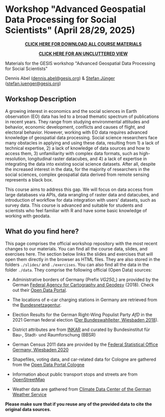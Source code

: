 # Workshop "Advanced Geospatial Data Processing for Social Scientists" (April 28/29, 2025)

<p align=center>   
<a href="https://github.com/denabel/advanced_geospatial"><b>CLICK HERE FOR DOWNLOAD ALL COURSE MATERIALS</b></a> 
</p>

<p align=center>   
<a href="https://github.com/denabel/advanced_geospatial"><b>CLICK HERE FOR AN UNCLUTTERED VIEW</b></a> 
</p>

Materials for the GESIS workshop "Advanced Geospatial Data Processing for Social Scientists" 

Dennis Abel (dennis.abel@gesis.org) & [Stefan Jünger](https://stefanjuenger.github.io) (stefan.juenger@gesis.org)

## Workshop Description
A growing interest in economics and the social sciences in Earth observation (EO) 
data has led to a broad thematic spectrum of publications in recent years. 
They range from studying environmental attitudes and behavior, 
economic development, conflicts and causes of flight, and electoral behavior. 
However, working with EO data requires advanced knowledge of geospatial data 
processing. Social science researchers face many obstacles in applying and using 
these data, resulting from 1) a lack of technical expertise, 2) a lack of knowledge 
of data sources and how to access them, 3) unfamiliarity with complex data formats, 
such as high-resolution, longitudinal raster datacubes, and 4) a lack of expertise 
in integrating the data into existing social science datasets. After all, despite 
the increased interest in the data, for the majority of researchers in the social 
sciences, complex geospatial data derived from remote sensing represents a black box.
 
This course aims to address this gap. We will focus on data access from large 
databases via APIs, data wrangling of raster data and datacubes, and introduction 
of workflow for data integration with users' datasets, such as survey data. This 
course is advanced and suitable for students and scientists who feel familiar 
with R and have some basic knowledge of working with geodata. 

## What do you find here?
This page comprises the official workshop repository with the most recent changes 
to our materials. You can find all the course data, slides, and exercises here. 
The section below links the slides and exercises that will open them directly in 
the browser as HTML files. They are also stored in the folders `./slides/` and 
`./exercises`. You can also find all the data in the folder `./data`. They 
comprise the following official (Open Data) sources:

- Administrative borders of Germany (Prefix *VG250_*) are provided by the German [Federal Agency for Cartography and Geodesy](http://www.bkg.bund.de) (2018). Check out their [Open Data Portal](https://gdz.bkg.bund.de/index.php/default/open-data.html).

- The locations of e-car charging stations in Germany are retrieved from the [Bundesnetzagentur](https://www.bundesnetzagentur.de/DE/Fachthemen/ElektrizitaetundGas/E-Mobilitaet/Ladesaeulenkarte/start.html). 

- Election Results for the German Right-Wing Populist Party *AfD* in the 2021 German federal election ([Der Bundeswahlleiter, Wiesbaden 2018](https://www.bundeswahlleiter.de/bundestagswahlen/2017/ergebnisse/weitere-ergebnisse.html)).

- District attributes are from [INKAR](https://www.inkar.de/) and curated by Bundesinstitut für Bau-, Stadt- und Raumforschung (BBSR)

- German Census 2011 data are provided by the [Federal Statistical Office Germany, Wiesbaden 2020](https://www.zensus2011.de/EN/Home/home_node.html)

- Shapefiles, voting data, and car-related data for Cologne are gathered from the [Open Data Portal Cologne](https://www.offenedaten-koeln.de/)

- Information about public transport stops and streets are from [OpenStreetMap](https://www.openstreetmap.org/)

- Weather data are gathered from [Climate Data Center of the German Weather Service](https://www.dwd.de/DE/klimaumwelt/cdc/cdc_node.html)

**Please make sure that if you reuse any of the provided data to cite the original data sources.**

